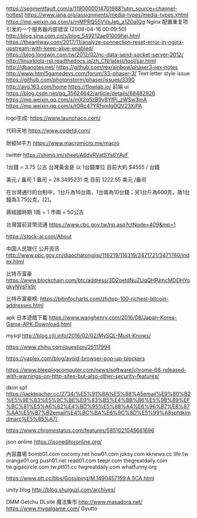 https://segmentfault.com/a/1190000014701988?utm_source=channel-hottest
https://www.iana.org/assignments/media-types/media-types.xhtml
https://mp.weixin.qq.com/s/mMPRQ55VVsJeb_z1ZOaIQg
Nginx 配置重复项引发的一个服务器内部错误 (2008-04-16 00:09:50) http://blog.sina.com.cn/s/blog_549212ae01009hej.html
https://theantway.com/2017/11/analyze-connection-reset-error-in-nginx-upstream-with-keep-alive-enabled/
https://blog.longwin.com.tw/2012/02/nc-data-send-socket-server-2012/
http://linuxtools-rst.readthedocs.io/zh_CN/latest/tool/sar.html
http://dbanotes.net/
https://github.com/rexrainbow/phaser3-rex-notes
http://www.html5gamedevs.com/forum/33-phaser-3/
Text letter style issue https://github.com/photonstorm/phaser/issues/3390
http://avg.163.com/home
https://flowlab.io/
前端 ui https://blog.csdn.net/qq_35624642/article/details/68482926
https://mp.weixin.qq.com/s/mX2q5zB9y8YfPj_zWSw3mA
https://mp.weixin.qq.com/s/tORc47YRfsmtgDQV23XiPA


logo生成: https://www.launchaco.com/
<!-- 
```md
https://kissjav.com
https://kissjav.com/videos/korean-bj/
https://kissjav.com/videos/jav-uncensored/
https://kissjav.com/videos/jav-censored/
https://kissjav.com/videos/jav-sex/
``` -->



 代码天地 https://www.codetd.com/

 財經M平方 https://www.macromicro.me/macro


 twitter https://shimo.im/sheet/A6dvRVatSYs6YAyF


1台錢 = 3.75 公古
台灣黃金是 以 1台錢單位
目前大約 $4555 / 台錢

美元 / 盎司
1 盎司 = 28.3495231 克
目前 1222.55 美元 /盎司

在台灣通行的台制中，1台斤為16台兩，1台兩為10台錢；另1台斤為600克，故1台錢為3.75公克。[2]。

蔣經國時期 1兩 = 1 市兩 = 50公古


台灣當前貨幣流通 https://www.cbc.gov.tw/np.asp?ctNode=409&mp=1

https://stock-ai.com/About

中国人民银行 公开资讯 http://www.pbc.gov.cn/diaochatongjisi/116219/116319/3471721/3471760/index.html


比特币富豪 https://www.blockchain.com/btc/address/3D2oetdNuZUqQHPJmcMDDHYoqkyNVsFk9r

比特币富豪榜: https://bitinfocharts.com/zh/top-100-richest-bitcoin-addresses.html

apk 日本遊戲下載 https://www.wanghenry.com/2016/08/Japan-Korea-Game-APK-Download.html




mysql http://blog.cjli.info/2016/02/02/MySQL-Must-Knows/

https://www.zhihu.com/question/25117994

https://yaplex.com/blog/avoid-browser-pop-up-blockers

https://www.bleepingcomputer.com/news/software/chrome-68-released-with-warnings-on-http-sites-but-also-other-security-features/

dkim spf https://jackteacher.cc/2734/%E5%91%8A%E5%88%A5email%E9%80%B2%E5%9E%83%E5%9C%BE%E9%83%B5%E4%BB%B6%E5%9B%89%EF%BC%81%E5%A6%82%E4%BD%95%E5%88%A4%E6%96%B7%E8%87%AA%E5%B7%B2email%E4%BC%BA%E6%9C%8D%E5%99%A8spfdkimdmarc%E5%85%A7/

https://www.chromestatus.com/features/5851021045661696

json online https://jsoneditoronline.org/

內容農場
bomb01.com
cocomy.net
how01.com
juksy.com
kknews.cc
life.tw
orange01.org
push01.net
read01.com
teepr.com
thegreatdaily.com
tw.gigacircle.com
tw.ptt01.cc
twgreatdaily.com
whatfunny.org

https://www.ptt.cc/bbs/Gossiping/M.1490457159.A.5CA.html

unity blog http://blog.shuiguzi.com/archives/




DMM
Getchu
DLsite
魔法集市 http://www.masadora.net/
https://www.mygalgame.com/
Gyutto